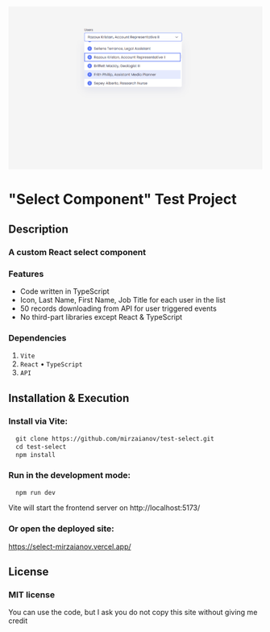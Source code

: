 ![MasterHead](./head.png)

# "Select Component" Test Project

## Description

### A custom React select component

### Features

- Code written in TypeScript
- Icon, Last Name, First Name, Job Title for each user in the list
- 50 records downloading from API for user triggered events
- No third-part libraries except React & TypeScript

### Dependencies

1. `Vite`
2. `React` • `TypeScript`
3. `API`

## Installation & Execution

### Install via Vite:

```
  git clone https://github.com/mirzaianov/test-select.git
  cd test-select
  npm install
```

### Run in the development mode:

```
  npm run dev
```

Vite will start the frontend server on http://localhost:5173/

### Or open the deployed site:

https://select-mirzaianov.vercel.app/

## License

### MIT license

You can use the code, but I ask you do not copy this site without giving me credit
